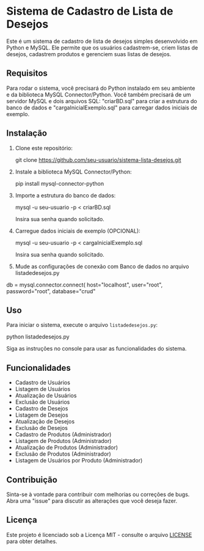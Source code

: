# Sistema de Cadastro de Lista de Desejos

Este é um sistema de cadastro de lista de desejos simples desenvolvido em Python e MySQL. Ele permite que os usuários cadastrem-se, criem listas de desejos, cadastrem produtos e gerenciem suas listas de desejos.

## Requisitos

Para rodar o sistema, você precisará do Python instalado em seu ambiente e da biblioteca MySQL Connector/Python. Você também precisará de um servidor MySQL e dois arquivos SQL: "criarBD.sql" para criar a estrutura do banco de dados e "cargaInicialExemplo.sql" para carregar dados iniciais de exemplo.

## Instalação

1. Clone este repositório:
   
   git clone https://github.com/seu-usuario/sistema-lista-desejos.git

2. Instale a biblioteca MySQL Connector/Python:
   
   pip install mysql-connector-python

3. Importe a estrutura do banco de dados:
   
   mysql -u seu-usuario -p < criarBD.sql

   Insira sua senha quando solicitado.

4. Carregue dados iniciais de exemplo (OPCIONAL):

   mysql -u seu-usuario -p < cargaInicialExemplo.sql

   Insira sua senha quando solicitado.

5. Mude as configurações de conexão com Banco de dados no arquivo listadedesejos.py

  db = mysql.connector.connect(
    host="localhost",
    user="root",
    password="root",
    database="crud"

## Uso

Para iniciar o sistema, execute o arquivo `listadedesejos.py`:

python listadedesejos.py

Siga as instruções no console para usar as funcionalidades do sistema.

## Funcionalidades

- Cadastro de Usuários
- Listagem de Usuários
- Atualização de Usuários
- Exclusão de Usuários
- Cadastro de Desejos
- Listagem de Desejos
- Atualização de Desejos
- Exclusão de Desejos
- Cadastro de Produtos (Administrador)
- Listagem de Produtos (Administrador)
- Atualização de Produtos (Administrador)
- Exclusão de Produtos (Administrador)
- Listagem de Usuários por Produto (Administrador)

## Contribuição

Sinta-se à vontade para contribuir com melhorias ou correções de bugs. Abra uma "issue" para discutir as alterações que você deseja fazer.

## Licença

Este projeto é licenciado sob a Licença MIT - consulte o arquivo [LICENSE](LICENSE) para obter detalhes.
